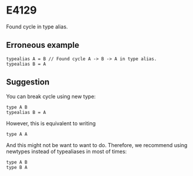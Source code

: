 # E4129

Found cycle in type alias.

## Erroneous example

```moonbit
typealias A = B // Found cycle A -> B -> A in type alias.
typealias B = A
```

## Suggestion

You can break cycle using new type:

```moonbit
type A B
typealias B = A
```

However, this is equivalent to writing

```moonbit
type A A
```

And this might not be want to want to do. Therefore, we recommend using
newtypes instead of typealiases in most of times:

```moonbit
type A B
type B A
```

